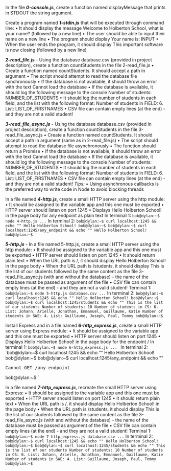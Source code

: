 In the file **_0-console.js_**, create a function named displayMessage that prints in STDOUT the string argument.

Create a program named **_1-stdin.js_** that will be executed through command line:
    • It should display the message Welcome to Holberton School, what is your name? (followed by a new line)
    • The user should be able to input their name on a new line
    • The program should display Your name is: INPUT
    • When the user ends the program, it should display This important software is now closing (followed by a new line)

**_2-read_file.js_** - Using the database database.csv (provided in project description), create a function countStudents in the file 2-read_file.js
    • Create a function named countStudents. It should accept a path in argument
    • The script should attempt to read the database file synchronously
    • If the database is not available, it should throw an error with the text Cannot load the database
    • If the database is available, it should log the following message to the console Number of students: NUMBER_OF_STUDENTS
    • It should log the number of students in each field, and the list with the following format: Number of students in FIELD: 6. List: LIST_OF_FIRSTNAMES
    • CSV file can contain empty lines (at the end) - and they are not a valid student!

**_3-read_file_async.js_** - Using the database database.csv (provided in project description), create a function countStudents in the file 3-read_file_async.js
    • Create a function named countStudents. It should accept a path in argument (same as in 2-read_file.js)
    • The script should attempt to read the database file asynchronously
    • The function should return a Promise
    • If the database is not available, it should throw an error with the text Cannot load the database
    • If the database is available, it should log the following message to the console Number of students: NUMBER_OF_STUDENTS
    • It should log the number of students in each field, and the list with the following format: Number of students in FIELD: 6. List: LIST_OF_FIRSTNAMES
    • CSV file can contain empty lines (at the end) - and they are not a valid student!
_Tips:_
    • Using asynchronous callbacks is the preferred way to write code in Node to avoid blocking threads

In a file named **_4-http.js_**, create a small HTTP server using the http module:
    • It should be assigned to the variable app and this one must be exported
    • HTTP server should listen on port 1245
    • Displays Hello Holberton School! in the page body for any endpoint as plain text
In terminal 1:
`bob@dylan:~$ node 4-http.js
...`
In terminal 2:
`bob@dylan:~$ curl localhost:1245 && echo ""
Hello Holberton School!
bob@dylan:~$
bob@dylan:~$ curl localhost:1245/any_endpoint && echo ""
Hello Holberton School!
bob@dylan:~$ `

**_5-http.js_** - In a file named 5-http.js, create a small HTTP server using the http module:
    • It should be assigned to the variable app and this one must be exported
    • HTTP server should listen on port 1245
    • It should return plain text
    • When the URL path is /, it should display Hello Holberton School! in the page body
    • When the URL path is /students, it should display This is the list of our students followed by the same content as the file 3-read_file_async.js (with and without the database) - the name of the database must be passed as argument of the file
    • CSV file can contain empty lines (at the end) - and they are not a valid student!
Terminal 1:
`bob@dylan:~$ node 5-http.js database.csv
...`
In terminal 2:
`bob@dylan:~$ curl localhost:1245 && echo ""
Hello Holberton School!
bob@dylan:~$
bob@dylan:~$ curl localhost:1245/students && echo ""
This is the list of our students
Number of students: 10
Number of students in CS: 6. List: Johann, Arielle, Jonathan, Emmanuel, Guillaume, Katie
Number of students in SWE: 4. List: Guillaume, Joseph, Paul, Tommy
bob@dylan:~$ `

Install Express and in a file named **_6-http_express.js_**, create a small HTTP server using Express module:
    • It should be assigned to the variable app and this one must be exported
    • HTTP server should listen on port 1245
    • Displays Hello Holberton School! in the page body for the endpoint /
In terminal 1:
`bob@dylan:~$ node 6-http_express.js
...
`
In terminal 2:
`bob@dylan:~$ curl localhost:1245 && echo ""
Hello Holberton School!
bob@dylan:~$
bob@dylan:~$ curl localhost:1245/any_endpoint && echo ""
<!DOCTYPE html>
<html lang="en">
<head>
<meta charset="utf-8">
<title>Error</title>
</head>
<body>
<pre>Cannot GET /any_endpoint</pre>
</body>
</html> 
bob@dylan:~$ 
`

In a file named **_7-http_express.js_**, recreate the small HTTP server using Express:
    • It should be assigned to the variable app and this one must be exported
    • HTTP server should listen on port 1245
    • It should return plain text
    • When the URL path is /, it should display Hello Holberton School! in the page body
    • When the URL path is /students, it should display This is the list of our students followed by the same content as the file 3-read_file_async.js (with and without the database) - the name of the database must be passed as argument of the file
    • CSV file can contain empty lines (at the end) - and they are not a valid student!
Terminal 1:
`bob@dylan:~$ node 7-http_express.js database.csv
...`
In terminal 2:
`bob@dylan:~$ curl localhost:1245 && echo ""
Hello Holberton School!
bob@dylan:~$
bob@dylan:~$ curl localhost:1245/students && echo ""
This is the list of our students
Number of students: 10
Number of students in CS: 6. List: Johann, Arielle, Jonathan, Emmanuel, Guillaume, Katie
Number of students in SWE: 4. List: Guillaume, Joseph, Paul, Tommy
bob@dylan:~$ `


